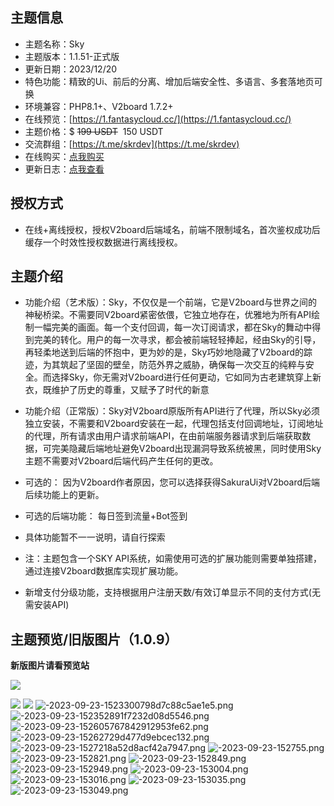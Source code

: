 ## 主题信息

*   主题名称：Sky
*   主题版本：1.1.51-正式版
*   更新日期：2023/12/20
*   特色功能：精致的Ui、前后的分离、增加后端安全性、多语言、多套落地页可换
*   环境兼容：PHP8.1+、V2board 1.7.2+
*   在线预览：[https://1.fantasycloud.cc/](https://1.fantasycloud.cc/)
*   主题价格：$ <del>199 USDT</del>  150 USDT
*   交流群组：[https://t.me/skrdev](https://t.me/skrdev)
*   在线购买：[点我购买](https://store.sakuraui.com/index.php?rp=/store/sakuraui-license)
*   更新日志：[点我查看](https://sakuraui.com/26)

## 授权方式

*   在线+离线授权，授权V2board后端域名，前端不限制域名，首次鉴权成功后缓存一个时效性授权数据进行离线授权。

## 主题介绍

*   功能介绍（艺术版）：Sky，不仅仅是一个前端，它是V2board与世界之间的神秘桥梁。不需要同V2board紧密依偎，它独立地存在，优雅地为所有API绘制一幅完美的画面。每一个支付回调，每一次订阅请求，都在Sky的舞动中得到完美的转化。用户的每一次寻求，都会被前端轻轻捧起，经由Sky的引导，再轻柔地送到后端的怀抱中，更为妙的是，Sky巧妙地隐藏了V2board的踪迹，为其筑起了坚固的壁垒，防范外界之威胁，确保每一次交互的纯粹与安全。而选择Sky，你无需对V2board进行任何更动，它如同为古老建筑穿上新衣，既维护了历史的尊重，又赋予了时代的新意

*   功能介绍（正常版）：Sky对V2board原版所有API进行了代理，所以Sky必须独立安装，不需要和V2board安装在一起，代理包括支付回调地址，订阅地址的代理，所有请求由用户请求前端API，在由前端服务器请求到后端获取数据，可完美隐藏后端地址避免V2board出现漏洞导致系统被黑，同时使用Sky主题不需要对V2board后端代码产生任何的更改。
&nbsp;

*   可选的： 因为V2board作者原因，您可以选择获得SakuraUi对V2board后端后续功能上的更新。
*   可选的后端功能： 每日签到流量+Bot签到
*   具体功能暂不一一说明，请自行探索
*   注：主题包含一个SKY API系统，如需使用可选的扩展功能则需要单独搭建，通过连接V2board数据库实现扩展功能。
*   新增支付分级功能，支持根据用户注册天数/有效订单显示不同的支付方式(无需安装API)

## 主题预览/旧版图片（1.0.9）

**新版图片请看预览站**

![](https://img.xhacgn.com/images/2023/12/20/-2023-12-20-000338.png)

![](https://img.xhacgn.com/images/2023/11/11/-2023-11-11-021559.png)
![](https://img.xhacgn.com/images/2023/11/11/-2023-11-11-021630.png)
![-2023-09-23-1523300798d7c88c5ae1e5.png](https://img.xhacgn.com/images/2023/09/23/-2023-09-23-1523300798d7c88c5ae1e5.png)
![-2023-09-23-152352891f7232d08d5546.png](https://img.xhacgn.com/images/2023/09/23/-2023-09-23-152352891f7232d08d5546.png)
![-2023-09-23-152605767842912953fe62.png](https://img.xhacgn.com/images/2023/09/23/-2023-09-23-152605767842912953fe62.png)
![-2023-09-23-15262729d477d9ebcec132.png](https://img.xhacgn.com/images/2023/09/23/-2023-09-23-15262729d477d9ebcec132.png)
![-2023-09-23-1527218a52d8acf42a7947.png](https://img.xhacgn.com/images/2023/09/23/-2023-09-23-1527218a52d8acf42a7947.png)
![-2023-09-23-152755.png](https://img.xhacgn.com/images/2023/09/23/-2023-09-23-152755.png)
![-2023-09-23-152821.png](https://img.xhacgn.com/images/2023/09/23/-2023-09-23-152821.png)
![-2023-09-23-152849.png](https://img.xhacgn.com/images/2023/09/23/-2023-09-23-152849.png)
![-2023-09-23-152949.png](https://img.xhacgn.com/images/2023/09/23/-2023-09-23-152949.png)
![-2023-09-23-153004.png](https://img.xhacgn.com/images/2023/09/23/-2023-09-23-153004.png)
![-2023-09-23-153016.png](https://img.xhacgn.com/images/2023/09/23/-2023-09-23-153016.png)
![-2023-09-23-153035.png](https://img.xhacgn.com/images/2023/09/23/-2023-09-23-153035.png)
![-2023-09-23-153049.png](https://img.xhacgn.com/images/2023/09/23/-2023-09-23-153049.png)
